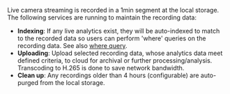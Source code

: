 Live camera streaming is recorded in a 1min segment at the local storage. The following services are running to maintain the recording data:    
- **Indexing**: If any live analytics exist, they will be auto-indexed to match to the recorded data so users can perform 'where' queries on the recording data. See also [where query](../doc/search.md).   
- **Uploading**: Upload selected recording data, whose analytics data meet defined criteria, to cloud for archival or further processing/analysis. Transcoding to H.265 is done to save network bandwidth.       
- **Clean up**: Any recordings older than 4 hours (configurable) are auto-purged from the local storage.    

